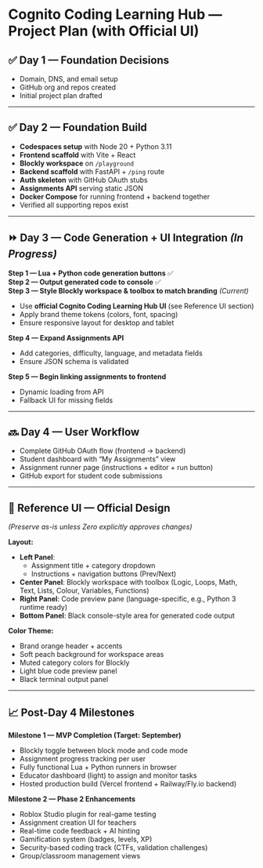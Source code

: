 # Cognito Coding Learning Hub — Project Plan (with Official UI)

## ✅ Day 1 — Foundation Decisions
- Domain, DNS, and email setup  
- GitHub org and repos created  
- Initial project plan drafted  

---

## ✅ Day 2 — Foundation Build
- **Codespaces setup** with Node 20 + Python 3.11  
- **Frontend scaffold** with Vite + React  
- **Blockly workspace** on `/playground`  
- **Backend scaffold** with FastAPI + `/ping` route  
- **Auth skeleton** with GitHub OAuth stubs  
- **Assignments API** serving static JSON  
- **Docker Compose** for running frontend + backend together  
- Verified all supporting repos exist  

---

## ⏩ Day 3 — Code Generation + UI Integration *(In Progress)*

**Step 1 — Lua + Python code generation buttons** ✅  
**Step 2 — Output generated code to console** ✅  
**Step 3 — Style Blockly workspace & toolbox to match branding** *(Current)*  
- Use **official Cognito Coding Learning Hub UI** (see Reference UI section)  
- Apply brand theme tokens (colors, font, spacing)  
- Ensure responsive layout for desktop and tablet  

**Step 4 — Expand Assignments API**  
- Add categories, difficulty, language, and metadata fields  
- Ensure JSON schema is validated  

**Step 5 — Begin linking assignments to frontend**  
- Dynamic loading from API  
- Fallback UI for missing fields  

---

## 🔜 Day 4 — User Workflow
- Complete GitHub OAuth flow (frontend → backend)  
- Student dashboard with “My Assignments” view  
- Assignment runner page (instructions + editor + run button)  
- GitHub export for student code submissions  

---

## 📌 Reference UI — Official Design
*(Preserve as-is unless Zero explicitly approves changes)*  

**Layout:**
- **Left Panel**:  
  - Assignment title + category dropdown  
  - Instructions + navigation buttons (Prev/Next)  
- **Center Panel**: Blockly workspace with toolbox (Logic, Loops, Math, Text, Lists, Colour, Variables, Functions)  
- **Right Panel**: Code preview pane (language-specific, e.g., Python 3 runtime ready)  
- **Bottom Panel**: Black console-style area for generated code output  

**Color Theme:**
- Brand orange header + accents  
- Soft peach background for workspace areas  
- Muted category colors for Blockly  
- Light blue code preview panel  
- Black terminal output panel  

---

## 📈 Post-Day 4 Milestones

**Milestone 1 — MVP Completion (Target: September)**  
- Blockly toggle between block mode and code mode  
- Assignment progress tracking per user  
- Fully functional Lua + Python runners in browser  
- Educator dashboard (light) to assign and monitor tasks  
- Hosted production build (Vercel frontend + Railway/Fly.io backend)  

**Milestone 2 — Phase 2 Enhancements**  
- Roblox Studio plugin for real-game testing  
- Assignment creation UI for teachers  
- Real-time code feedback + AI hinting  
- Gamification system (badges, levels, XP)  
- Security-based coding track (CTFs, validation challenges)  
- Group/classroom management views  

